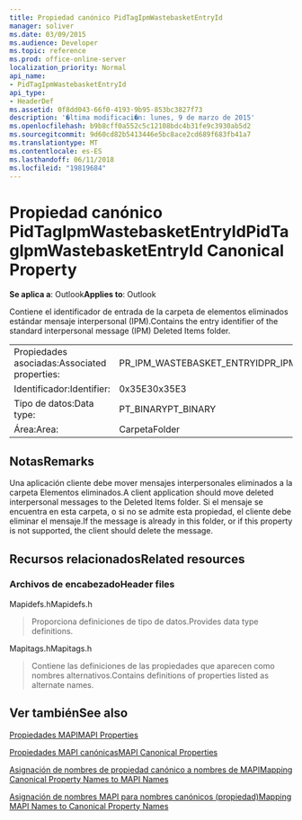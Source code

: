 ```yaml
---
title: Propiedad canónico PidTagIpmWastebasketEntryId
manager: soliver
ms.date: 03/09/2015
ms.audience: Developer
ms.topic: reference
ms.prod: office-online-server
localization_priority: Normal
api_name:
- PidTagIpmWastebasketEntryId
api_type:
- HeaderDef
ms.assetid: 0f8dd043-66f0-4193-9b95-853bc3827f73
description: '�ltima modificaci�n: lunes, 9 de marzo de 2015'
ms.openlocfilehash: b9b8cff0a552c5c12108bdc4b31fe9c3930ab5d2
ms.sourcegitcommit: 9d60cd82b5413446e5bc8ace2cd689f683fb41a7
ms.translationtype: MT
ms.contentlocale: es-ES
ms.lasthandoff: 06/11/2018
ms.locfileid: "19819684"
---
```

# <a name="pidtagipmwastebasketentryid-canonical-property"></a><span data-ttu-id="30038-103">Propiedad canónico PidTagIpmWastebasketEntryId</span><span class="sxs-lookup"><span data-stu-id="30038-103">PidTagIpmWastebasketEntryId Canonical Property</span></span>

  
  
<span data-ttu-id="30038-104">**Se aplica a**: Outlook</span><span class="sxs-lookup"><span data-stu-id="30038-104">**Applies to**: Outlook</span></span> 
  
<span data-ttu-id="30038-105">Contiene el identificador de entrada de la carpeta de elementos eliminados estándar mensaje interpersonal (IPM).</span><span class="sxs-lookup"><span data-stu-id="30038-105">Contains the entry identifier of the standard interpersonal message (IPM) Deleted Items folder.</span></span> 
  
|||
|:-----|:-----|
|<span data-ttu-id="30038-106">Propiedades asociadas:</span><span class="sxs-lookup"><span data-stu-id="30038-106">Associated properties:</span></span>  <br/> |<span data-ttu-id="30038-107">PR_IPM_WASTEBASKET_ENTRYID</span><span class="sxs-lookup"><span data-stu-id="30038-107">PR_IPM_WASTEBASKET_ENTRYID</span></span>  <br/> |
|<span data-ttu-id="30038-108">Identificador:</span><span class="sxs-lookup"><span data-stu-id="30038-108">Identifier:</span></span>  <br/> |<span data-ttu-id="30038-109">0x35E3</span><span class="sxs-lookup"><span data-stu-id="30038-109">0x35E3</span></span>  <br/> |
|<span data-ttu-id="30038-110">Tipo de datos:</span><span class="sxs-lookup"><span data-stu-id="30038-110">Data type:</span></span>  <br/> |<span data-ttu-id="30038-111">PT_BINARY</span><span class="sxs-lookup"><span data-stu-id="30038-111">PT_BINARY</span></span>  <br/> |
|<span data-ttu-id="30038-112">Área:</span><span class="sxs-lookup"><span data-stu-id="30038-112">Area:</span></span>  <br/> |<span data-ttu-id="30038-113">Carpeta</span><span class="sxs-lookup"><span data-stu-id="30038-113">Folder</span></span>  <br/> |
   
## <a name="remarks"></a><span data-ttu-id="30038-114">Notas</span><span class="sxs-lookup"><span data-stu-id="30038-114">Remarks</span></span>

<span data-ttu-id="30038-115">Una aplicación cliente debe mover mensajes interpersonales eliminados a la carpeta Elementos eliminados.</span><span class="sxs-lookup"><span data-stu-id="30038-115">A client application should move deleted interpersonal messages to the Deleted Items folder.</span></span> <span data-ttu-id="30038-116">Si el mensaje se encuentra en esta carpeta, o si no se admite esta propiedad, el cliente debe eliminar el mensaje.</span><span class="sxs-lookup"><span data-stu-id="30038-116">If the message is already in this folder, or if this property is not supported, the client should delete the message.</span></span> 
  
## <a name="related-resources"></a><span data-ttu-id="30038-117">Recursos relacionados</span><span class="sxs-lookup"><span data-stu-id="30038-117">Related resources</span></span>

### <a name="header-files"></a><span data-ttu-id="30038-118">Archivos de encabezado</span><span class="sxs-lookup"><span data-stu-id="30038-118">Header files</span></span>

<span data-ttu-id="30038-119">Mapidefs.h</span><span class="sxs-lookup"><span data-stu-id="30038-119">Mapidefs.h</span></span>
  
> <span data-ttu-id="30038-120">Proporciona definiciones de tipo de datos.</span><span class="sxs-lookup"><span data-stu-id="30038-120">Provides data type definitions.</span></span>
    
<span data-ttu-id="30038-121">Mapitags.h</span><span class="sxs-lookup"><span data-stu-id="30038-121">Mapitags.h</span></span>
  
> <span data-ttu-id="30038-122">Contiene las definiciones de las propiedades que aparecen como nombres alternativos.</span><span class="sxs-lookup"><span data-stu-id="30038-122">Contains definitions of properties listed as alternate names.</span></span>
    
## <a name="see-also"></a><span data-ttu-id="30038-123">Ver también</span><span class="sxs-lookup"><span data-stu-id="30038-123">See also</span></span>



[<span data-ttu-id="30038-124">Propiedades MAPI</span><span class="sxs-lookup"><span data-stu-id="30038-124">MAPI Properties</span></span>](mapi-properties.md)
  
[<span data-ttu-id="30038-125">Propiedades MAPI canónicas</span><span class="sxs-lookup"><span data-stu-id="30038-125">MAPI Canonical Properties</span></span>](mapi-canonical-properties.md)
  
[<span data-ttu-id="30038-126">Asignación de nombres de propiedad canónico a nombres de MAPI</span><span class="sxs-lookup"><span data-stu-id="30038-126">Mapping Canonical Property Names to MAPI Names</span></span>](mapping-canonical-property-names-to-mapi-names.md)
  
[<span data-ttu-id="30038-127">Asignación de nombres MAPI para nombres canónicos (propiedad)</span><span class="sxs-lookup"><span data-stu-id="30038-127">Mapping MAPI Names to Canonical Property Names</span></span>](mapping-mapi-names-to-canonical-property-names.md)

